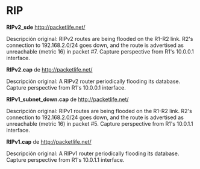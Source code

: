 RIP
=========


**RIPv2_sde** http://packetlife.net/

Descripción original:
RIPv2 routes are being flooded on the R1-R2 link. R2's connection to 192.168.2.0/24 goes down, and the route is advertised as unreachable (metric 16) in packet #7. Capture perspective from R1's 10.0.0.1 interface.

**RIPv2.cap** de http://packetlife.net/

Descripción original:
A RIPv2 router periodically flooding its database. Capture perspective from R1's 10.0.0.1 interface.

**RIPv1_subnet_down.cap** de http://packetlife.net/

Descripción original:
RIPv1 routes are being flooded on the R1-R2 link. R2's connection to 192.168.2.0/24 goes down, and the route is advertised as unreachable (metric 16) in packet #5. Capture perspective from R1's 10.0.1.1 interface.

**RIPv1.cap** de http://packetlife.net/

Descripción original:
A RIPv1 router periodically flooding its database. Capture perspective from R1's 10.0.1.1 interface.